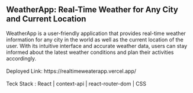 <h2>WeatherApp: Real-Time Weather for Any City and Current Location</h2>
WeatherApp is a user-friendly application that provides real-time weather information for any city in the world as well as the current location of the user. With its intuitive interface and accurate weather data, users can stay informed about the latest weather conditions and plan their activities accordingly.
<br/>
<br/>
Deployed Link: https://realtimeweaterapp.vercel.app/
<br/><br/>
Teck Stack : React | context-api | react-router-dom | CSS 


